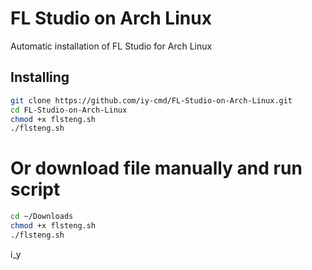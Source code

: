 # FL Studio on Arch Linux

Automatic installation of FL Studio for Arch Linux

## Installing

```bash
git clone https://github.com/iy-cmd/FL-Studio-on-Arch-Linux.git
cd FL-Studio-on-Arch-Linux
chmod +x flsteng.sh
./flsteng.sh
```
# Or download file manually and run script
```bash
cd ~/Downloads
chmod +x flsteng.sh
./flsteng.sh
```
i_y
